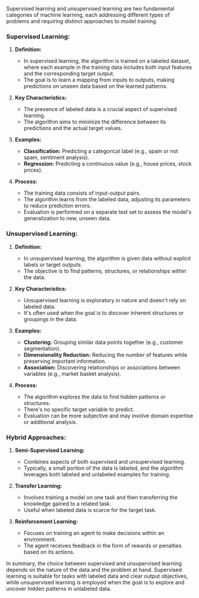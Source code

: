 Supervised learning and unsupervised learning are two fundamental categories of machine learning, each addressing different types of problems and requiring distinct approaches to model training.

### Supervised Learning:

1. **Definition:**
   - In supervised learning, the algorithm is trained on a labeled dataset, where each example in the training data includes both input features and the corresponding target output.
   - The goal is to learn a mapping from inputs to outputs, making predictions on unseen data based on the learned patterns.

2. **Key Characteristics:**
   - The presence of labeled data is a crucial aspect of supervised learning.
   - The algorithm aims to minimize the difference between its predictions and the actual target values.

3. **Examples:**
   - **Classification:** Predicting a categorical label (e.g., spam or not spam, sentiment analysis).
   - **Regression:** Predicting a continuous value (e.g., house prices, stock prices).

4. **Process:**
   - The training data consists of input-output pairs.
   - The algorithm learns from the labeled data, adjusting its parameters to reduce prediction errors.
   - Evaluation is performed on a separate test set to assess the model's generalization to new, unseen data.

### Unsupervised Learning:

1. **Definition:**
   - In unsupervised learning, the algorithm is given data without explicit labels or target outputs.
   - The objective is to find patterns, structures, or relationships within the data.

2. **Key Characteristics:**
   - Unsupervised learning is exploratory in nature and doesn't rely on labeled data.
   - It's often used when the goal is to discover inherent structures or groupings in the data.

3. **Examples:**
   - **Clustering:** Grouping similar data points together (e.g., customer segmentation).
   - **Dimensionality Reduction:** Reducing the number of features while preserving important information.
   - **Association:** Discovering relationships or associations between variables (e.g., market basket analysis).

4. **Process:**
   - The algorithm explores the data to find hidden patterns or structures.
   - There's no specific target variable to predict.
   - Evaluation can be more subjective and may involve domain expertise or additional analysis.

### Hybrid Approaches:

1. **Semi-Supervised Learning:**
   - Combines aspects of both supervised and unsupervised learning.
   - Typically, a small portion of the data is labeled, and the algorithm leverages both labeled and unlabeled examples for training.

2. **Transfer Learning:**
   - Involves training a model on one task and then transferring the knowledge gained to a related task.
   - Useful when labeled data is scarce for the target task.

3. **Reinforcement Learning:**
   - Focuses on training an agent to make decisions within an environment.
   - The agent receives feedback in the form of rewards or penalties based on its actions.

In summary, the choice between supervised and unsupervised learning depends on the nature of the data and the problem at hand. Supervised learning is suitable for tasks with labeled data and clear output objectives, while unsupervised learning is employed when the goal is to explore and uncover hidden patterns in unlabeled data.
